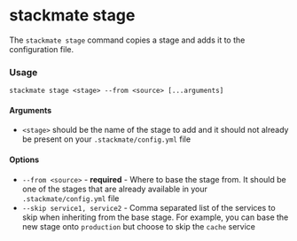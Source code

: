 # stackmate stage

The `stackmate stage` command copies a stage and adds it to the configuration file.

### Usage

```
stackmate stage <stage> --from <source> [...arguments]
```

#### Arguments

* `<stage>` should be the name of the stage to add and it should not already be present on your `.stackmate/config.yml` file

#### Options

* `--from <source>` - **required** - Where to base the stage from. It should be one of the stages that are already available in your `.stackmate/config.yml` file
* `--skip service1, service2` - Comma separated list of the services to skip when inheriting from the base stage. For example, you can base the new stage onto `production` but choose to skip the `cache` service
